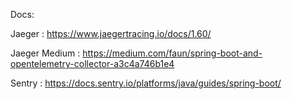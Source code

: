 Docs:

Jaeger : https://www.jaegertracing.io/docs/1.60/

Jaeger Medium :  https://medium.com/faun/spring-boot-and-opentelemetry-collector-a3c4a746b1e4

Sentry : https://docs.sentry.io/platforms/java/guides/spring-boot/
